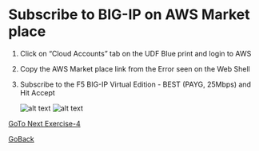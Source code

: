 # Subscribe to BIG-IP on AWS Market place


1. Click on “Cloud Accounts” tab on the UDF Blue print and login to AWS

2. Copy the AWS Market place link from the Error seen on the Web Shell

3. Subscribe to the F5 BIG-IP Virtual Edition - BEST (PAYG, 25Mbps) and  Hit Accept


   ![alt text](../../images/pay1.png)
   ![alt text](../../images/pay2.png)


[GoTo Next Exercise-4](4-ex)

[GoBack](../README.md)
